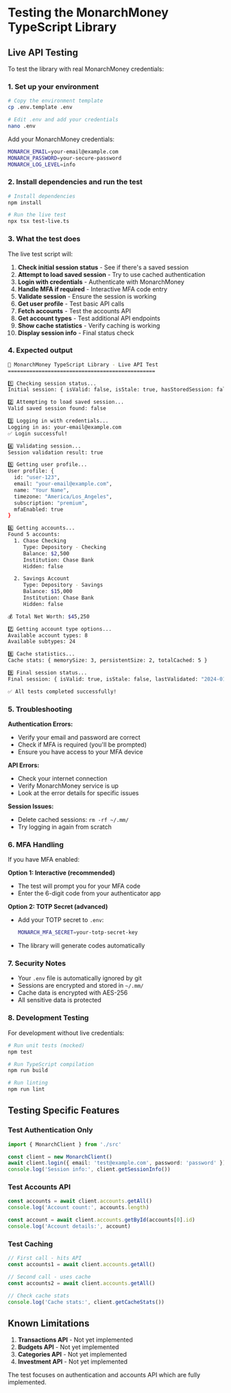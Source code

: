 # Testing the MonarchMoney TypeScript Library

## Live API Testing

To test the library with real MonarchMoney credentials:

### 1. Set up your environment

```bash
# Copy the environment template
cp .env.template .env

# Edit .env and add your credentials
nano .env
```

Add your MonarchMoney credentials:
```bash
MONARCH_EMAIL=your-email@example.com
MONARCH_PASSWORD=your-secure-password
MONARCH_LOG_LEVEL=info
```

### 2. Install dependencies and run the test

```bash
# Install dependencies
npm install

# Run the live test
npx tsx test-live.ts
```

### 3. What the test does

The live test script will:

1. **Check initial session status** - See if there's a saved session
2. **Attempt to load saved session** - Try to use cached authentication
3. **Login with credentials** - Authenticate with MonarchMoney
4. **Handle MFA if required** - Interactive MFA code entry
5. **Validate session** - Ensure the session is working
6. **Get user profile** - Test basic API calls
7. **Fetch accounts** - Test the accounts API
8. **Get account types** - Test additional API endpoints  
9. **Show cache statistics** - Verify caching is working
10. **Display session info** - Final status check

### 4. Expected output

```bash
🏦 MonarchMoney TypeScript Library - Live API Test
================================================

1️⃣ Checking session status...
Initial session: { isValid: false, isStale: true, hasStoredSession: false }

2️⃣ Attempting to load saved session...
Valid saved session found: false

3️⃣ Logging in with credentials...
Logging in as: your-email@example.com
✅ Login successful!

4️⃣ Validating session...
Session validation result: true

5️⃣ Getting user profile...
User profile: {
  id: "user-123",
  email: "your-email@example.com", 
  name: "Your Name",
  timezone: "America/Los_Angeles",
  subscription: "premium",
  mfaEnabled: true
}

6️⃣ Getting accounts...
Found 5 accounts:
  1. Chase Checking
     Type: Depository - Checking
     Balance: $2,500
     Institution: Chase Bank
     Hidden: false

  2. Savings Account
     Type: Depository - Savings  
     Balance: $15,000
     Institution: Chase Bank
     Hidden: false

💰 Total Net Worth: $45,250

7️⃣ Getting account type options...
Available account types: 8
Available subtypes: 24

8️⃣ Cache statistics...
Cache stats: { memorySize: 3, persistentSize: 2, totalCached: 5 }

9️⃣ Final session status...
Final session: { isValid: true, isStale: false, lastValidated: "2024-01-15T10:30:00.000Z" }

✅ All tests completed successfully!
```

### 5. Troubleshooting

**Authentication Errors:**
- Verify your email and password are correct
- Check if MFA is required (you'll be prompted)
- Ensure you have access to your MFA device

**API Errors:**
- Check your internet connection
- Verify MonarchMoney service is up
- Look at the error details for specific issues

**Session Issues:**
- Delete cached sessions: `rm -rf ~/.mm/`
- Try logging in again from scratch

### 6. MFA Handling

If you have MFA enabled:

**Option 1: Interactive (recommended)**
- The test will prompt you for your MFA code
- Enter the 6-digit code from your authenticator app

**Option 2: TOTP Secret (advanced)**
- Add your TOTP secret to `.env`:
  ```bash
  MONARCH_MFA_SECRET=your-totp-secret-key
  ```
- The library will generate codes automatically

### 7. Security Notes

- Your `.env` file is automatically ignored by git
- Sessions are encrypted and stored in `~/.mm/`
- Cache data is encrypted with AES-256
- All sensitive data is protected

### 8. Development Testing

For development without live credentials:

```bash
# Run unit tests (mocked)
npm test

# Run TypeScript compilation
npm run build

# Run linting
npm run lint
```

## Testing Specific Features

### Test Authentication Only
```typescript
import { MonarchClient } from './src'

const client = new MonarchClient()
await client.login({ email: 'test@example.com', password: 'password' })
console.log('Session info:', client.getSessionInfo())
```

### Test Accounts API
```typescript
const accounts = await client.accounts.getAll()
console.log('Account count:', accounts.length)

const account = await client.accounts.getById(accounts[0].id)
console.log('Account details:', account)
```

### Test Caching
```typescript
// First call - hits API
const accounts1 = await client.accounts.getAll()

// Second call - uses cache  
const accounts2 = await client.accounts.getAll()

// Check cache stats
console.log('Cache stats:', client.getCacheStats())
```

## Known Limitations

1. **Transactions API** - Not yet implemented
2. **Budgets API** - Not yet implemented  
3. **Categories API** - Not yet implemented
4. **Investment API** - Not yet implemented

The test focuses on authentication and accounts API which are fully implemented.